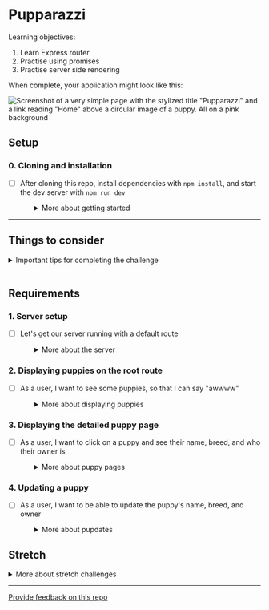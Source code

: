 # Pupparazzi

Learning objectives:

1. Learn Express router
1. Practise using promises
1. Practise server side rendering

When complete, your application might look like this:

![Screenshot of a very simple page with the stylized title "Pupparazzi" and a link reading "Home" above a circular image of a puppy. All on a pink background](screenshot.png)

## Setup

### 0. Cloning and installation
- [ ] After cloning this repo, install dependencies with `npm install`, and start the dev server with `npm run dev`
  <details style="padding-left: 2em">
    <summary>More about getting started</summary>

    - To start the server: `npm start`
    - To debug the server (and have it reload with Nodemon after changes): `npm run dev`
    - To run the tests: `npm test`
  </details>

---

## Things to consider

<details>
  <summary>Important tips for completing the challenge</summary>

  1. The order of routes is important. The first one that matches will be used. So if you have a `/:id` route before an `/edit` route, a request to `/edit` will choose the `/:id` route and the value of `req.params.id` will be `"edit"`.
  1. There can only be one server response (e.g. `res.send()` or `res.render()`) per request. If you have multiple potential responses (like a success and an error response) make sure to write your logic so that the route responds appropriately.
  1. Make sure to `JSON.parse` and `JSON.stringify` when reading/writing JSON data.
  1. Don't forget to handle errors when your promises fail using `.catch(...)`
  1. When in doubt check the [node `fs/promises` documentation](https://nodejs.org/api/fs.html#promises-api)
</details>
<br />

## Requirements

### 1. Server setup
- [ ] Let's get our server running with a default route
  <details style="padding-left: 2em">
    <summary>More about the server</summary>

    1. In the `server/server.js`, add an HTTP GET root route (`/`). For now, let's just send the word 'Pupparazzi'
    1. Start the server and go to http://localhost:3000 to see if we are winning
    
    Now that we have a root route, let's use it to see some puppies.
  </details>

### 2. Displaying puppies on the root route

- [ ] As a user, I want to see some puppies, so that I can say "awwww"
  <details style="padding-left: 2em">
    <summary>More about displaying puppies</summary>

    In our server file, change the GET `/` route function. We will use this route to:

    1. read the puppies from our `data.json` file using `readFile` from `'node:fs/promises'` (don't forget to parse the data into a JavaScript object)
    1. render the puppies using the `home` view (that has already been created) and your puppies data
  
    <br />

    **If your page renders, but there are no puppies:**
    - check what data the view is expecting to receive 
    - `console.log` the view data object you are passing to the render and make sure this matches what the view is expecting

     <br />

    You should now have the puppies rendering on the `/` page. If you click on the picture however, the link it takes you to is broken (because we haven't written it yet). Let's fix that now.
  </details>

### 3. Displaying the detailed puppy page

- [ ] As a user, I want to click on a puppy and see their name, breed, and who their owner is
  <details style="padding-left: 2em">
    <summary>More about puppy pages</summary>
  
    1. Take note of the url you are sent to (perhaps `/puppies/1`)
    1. Create a `routes.js` file in the main repo directory - this will store all of our routes
    1. `require` Express in your `routes.js` file and create a router. Also, don't forget to export the router
    1. `require` and `use` our newly created `routes.js` file in our `server`. We'll use the string `/puppies` to define the prefix path for our router. Note that the `use` line of code should come **after** your server configuration and handlebars configuration
    1. Create a GET route in your `routes.js` to render a particular puppy. The route should contain the `id` as a parameter so you can access it via `req.params.id` (so perhaps `/:id`)
    1. Similarly to the `/` route in `server.js`, it should read the puppies from our JSON file, but this time, we will need to use the id to find only the selected puppy from the `puppies` array
    1. Render the puppy. As before, the `details` view has already been created for you
  </details>

### 4. Updating a puppy

- [ ] As a user, I want to be able to update the puppy's name, breed, and owner
  <details style="padding-left: 2em">
    <summary>More about pupdates</summary>

    For this, we are going to need GET a form to edit/update the puppy information. This form also needs to POST the updated information from the form to the server. Hence, we are going to need two routes this time (don't panic!)

    For the GET `/puppies/:id/edit` route:

    1. Loop through our JSON file and find the puppy that we want to edit (don't forget that id as a parameter)
    1. Render the form using the `edit` view and the puppy data that we want to edit

    For the POST `/puppies/:id/edit` route:
    
    1. Create an object of the updated puppy data from the request body
    1. Read in the JSON file and locate the puppy we are going to update
    1. Update the puppy in the array
    1. Write the entire array back into the JSON file (with `fsPromises.writeFile`)
    1. Redirect to the GET `/puppies/:id` route

    If all goes well, you should be able to update the puppy information. If that isn't happening, undoing the changes you've made to the JSON file might come in handy.
  </details>


## Stretch

<details>
  <summary>More about stretch challenges</summary>

  If you've reached this point, congratulations! As a stretch, you might like to do the following:

  1. Refactor the `readFile` and `writeFile` calls into a separate file (separation of concerns)
      - As these return promises to begin with, you will need to write functions around them which also return promises
      - Write some tests using `jest` and `supertest`
  1. Add a new view and route that includes a form which lets the user add a new puppy
</details>

---
[Provide feedback on this repo](https://docs.google.com/forms/d/e/1FAIpQLSfw4FGdWkLwMLlUaNQ8FtP2CTJdGDUv6Xoxrh19zIrJSkvT4Q/viewform?usp=pp_url&entry.1958421517=pupparazzi)
